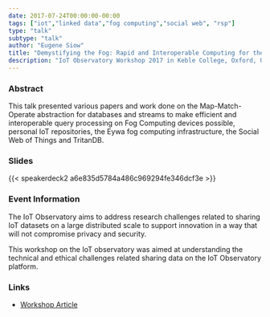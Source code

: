 ```yaml
---
date: 2017-07-24T00:00:00-00:00
tags: ["iot","linked data","fog computing","social web", "rsp"]
type: "talk"
subtype: "talk"
author: "Eugene Siow"
title: "Demystifying the Fog: Rapid and Interoperable Computing for the Internet of Things"
description: "IoT Observatory Workshop 2017 in Keble College, Oxford, UK"
---
```


### Abstract

This talk presented various papers and work done on the Map-Match-Operate abstraction for databases and streams to make efficient and interoperable query processing on Fog Computing devices possible, personal IoT repositories, the Eywa fog computing infrastructure, the Social Web of Things and TritanDB.

### Slides

<div class="figure-frame">
{{< speakerdeck2 a6e835d5784a486c969294fe346dcf3e >}}
</div>

### Event Information

The IoT Observatory aims to address research challenges related to sharing IoT datasets on a large distributed scale to support innovation in a way that will not compromise privacy and security. 

This workshop on the IoT observatory was aimed at understanding the technical and ethical challenges related sharing data on the IoT Observatory platform.

### Links

- [Workshop Article](https://www.petrashub.org/iot-observatory-workshop-on-technical-and-ethical-challenges-of-secure-data-sharing/)